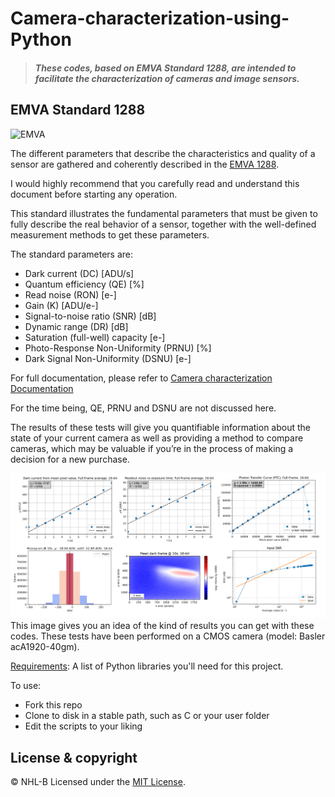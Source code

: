 # Camera-characterization-using-Python 
> #### *These codes, based on EMVA Standard 1288, are intended to facilitate the characterization of cameras and image sensors.*

## EMVA Standard 1288
![EMVA](https://user-images.githubusercontent.com/92443490/159484319-394a24ef-433c-4ce3-9343-60d90512708f.png)


The different parameters that describe the characteristics and quality of a sensor are gathered and coherently described in the [EMVA 1288](https://www.emva.org/standards-technology/emva-1288/). 

I would highly recommend that you carefully read and understand this document before starting any operation.

This standard illustrates the fundamental parameters that must be given to fully describe the real behavior of a sensor, together with the well-defined measurement methods to get these parameters. 

The standard parameters are:
- Dark current (DC) [ADU/s]
- Quantum efficiency (QE) [%]
- Read noise (RON) [e-]
- Gain (K) [ADU/e-]
- Signal-to-noise ratio (SNR) [dB]
- Dynamic range (DR) [dB]
- Saturation (full-well) capacity [e-] 
- Photo-Response Non-Uniformity (PRNU) [%]
- Dark Signal Non-Uniformity (DSNU) [e-] 

For full documentation, please refer to [Camera characterization Documentation](https://github.com/NHL-B/Camera-characterization-using-Python/tree/main/Camera%20characterization%20Documentation)

For the time being, QE, PRNU and DSNU are not discussed here. 

The results of these tests will give you quantifiable information about the state of your current camera as well as providing a method to compare 
cameras, which may be valuable if you’re in the process of making a decision for a new purchase.

![Plots](https://github.com/NHL-B/Camera-characterization-using-Python/blob/main/Camera%20characterization%20Documentation/images/Plots.png)
This image gives you an idea of the kind of results you can get with these codes. These tests have been performed on a CMOS camera (model: Basler acA1920-40gm). 

[Requirements](requirements.txt): A list of Python libraries you'll need for this project.

To use:
- Fork this repo
- Clone to disk in a stable path, such as C or your user folder
- Edit the scripts to your liking

## License & copyright
© NHL-B
Licensed under the [MIT License](LICENSE).